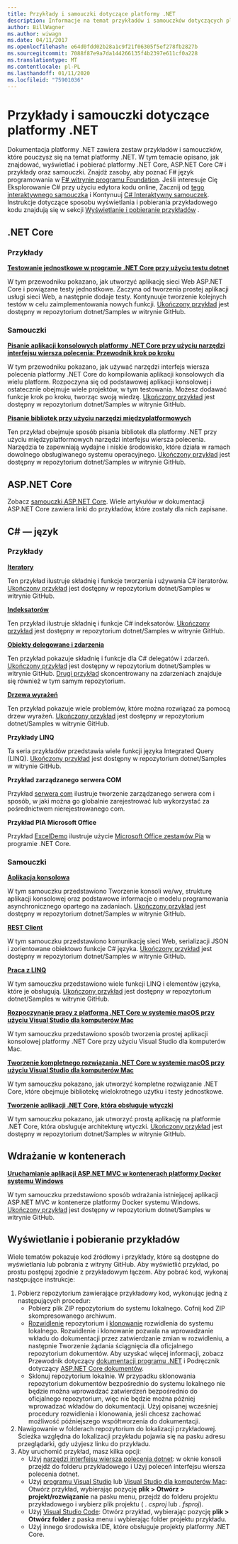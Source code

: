 ```yaml
---
title: Przykłady i samouczki dotyczące platformy .NET
description: Informacje na temat przykładów i samouczków dotyczących platformy .NET Core, ASP.NET Core C# i języka, które pomagają poznać platformę .NET.
author: BillWagner
ms.author: wiwagn
ms.date: 04/11/2017
ms.openlocfilehash: e64d0fdd02b28a1c9f21f06305f5ef278fb2827b
ms.sourcegitcommit: 7088f87e9a7da144266135f4b2397e611cf0a228
ms.translationtype: MT
ms.contentlocale: pl-PL
ms.lasthandoff: 01/11/2020
ms.locfileid: "75901036"
---
```

# <a name="net-samples-and-tutorials"></a>Przykłady i samouczki dotyczące platformy .NET

Dokumentacja platformy .NET zawiera zestaw przykładów i samouczków, które pouczysz się na temat platformy .NET. W tym temacie opisano, jak znajdować, wyświetlać i pobierać platformy .NET Core, ASP.NET Core C# i przykłady oraz samouczki. Znajdź zasoby, aby poznać F# język programowania w [ F# witrynie programu Foundation](https://fsharp.org/learn.html). Jeśli interesuje Cię Eksplorowanie C# przy użyciu edytora kodu online, Zacznij od [tego interaktywnego samouczka](https://dotnet.microsoft.com/learn/dotnet/in-browser-tutorial/1) i Kontynuuj [ C# Interaktywny samouczek](../csharp/tutorials/intro-to-csharp/index.md). Instrukcje dotyczące sposobu wyświetlania i pobierania przykładowego kodu znajdują się w sekcji [Wyświetlanie i pobieranie przykładów](#viewing-and-downloading-samples) .

## <a name="net-core"></a>.NET Core

### <a name="samples"></a>Przykłady

**[Testowanie jednostkowe w programie .NET Core przy użyciu testu dotnet](../core/testing/unit-testing-with-dotnet-test.md)**

W tym przewodniku pokazano, jak utworzyć aplikację sieci Web ASP.NET Core i powiązane testy jednostkowe. Zaczyna od tworzenia prostej aplikacji usługi sieci Web, a następnie dodaje testy. Kontynuuje tworzenie kolejnych testów w celu zaimplementowania nowych funkcji. [Ukończony przykład](https://github.com/dotnet/samples/tree/master/core/getting-started/unit-testing-using-dotnet-test) jest dostępny w repozytorium dotnet/Samples w witrynie GitHub.

### <a name="tutorials"></a>Samouczki

**[Pisanie aplikacji konsolowych platformy .NET Core przy użyciu narzędzi interfejsu wiersza polecenia: Przewodnik krok po kroku](../core/tutorials/cli-create-console-app.md)**

W tym przewodniku pokazano, jak używać narzędzi interfejs wiersza polecenia platformy .NET Core do kompilowania aplikacji konsolowych dla wielu platform. Rozpoczyna się od podstawowej aplikacji konsolowej i ostatecznie obejmuje wiele projektów, w tym testowania. Możesz dodawać funkcje krok po kroku, tworząc swoją wiedzę. [Ukończony przykład](https://github.com/dotnet/samples/tree/master/core/console-apps) jest dostępny w repozytorium dotnet/Samples w witrynie GitHub.

**[Pisanie bibliotek przy użyciu narzędzi międzyplatformowych](../core/tutorials/libraries.md)**

Ten przykład obejmuje sposób pisania bibliotek dla platformy .NET przy użyciu międzyplatformowych narzędzi interfejsu wiersza polecenia. Narzędzia te zapewniają wydajne i niskie środowisko, które działa w ramach dowolnego obsługiwanego systemu operacyjnego. [Ukończony przykład](https://github.com/dotnet/samples/tree/master/framework/libraries/frameworks-library) jest dostępny w repozytorium dotnet/Samples w witrynie GitHub.

## <a name="aspnet-core"></a>ASP.NET Core

Zobacz [samouczki ASP.NET Core](/aspnet/core/tutorials/). Wiele artykułów w dokumentacji ASP.NET Core zawiera linki do przykładów, które zostały dla nich zapisane.

## <a name="c-language"></a>C# — język

### <a name="samples"></a>Przykłady

**[Iteratory](../csharp/iterators.md)**

Ten przykład ilustruje składnię i funkcje tworzenia i używania C# iteratorów. [Ukończony przykład](https://github.com/dotnet/samples/tree/master/csharp/iterators) jest dostępny w repozytorium dotnet/Samples w witrynie GitHub.

**[Indeksatorów](../csharp/indexers.md)**

Ten przykład ilustruje składnię i funkcje C# indeksatorów. [Ukończony przykład](https://github.com/dotnet/samples/tree/master/csharp/indexers) jest dostępny w repozytorium dotnet/Samples w witrynie GitHub.

**[Obiekty delegowane i zdarzenia](../csharp/delegates-overview.md)**

Ten przykład pokazuje składnię i funkcje dla C# delegatów i zdarzeń. [Ukończony przykład](https://github.com/dotnet/samples/tree/master/csharp/delegates-and-events) jest dostępny w repozytorium dotnet/Samples w witrynie GitHub. [Drugi przykład](https://github.com/dotnet/samples/tree/master/csharp/events) skoncentrowany na zdarzeniach znajduje się również w tym samym repozytorium.

**[Drzewa wyrażeń](../csharp/expression-trees.md)**

Ten przykład pokazuje wiele problemów, które można rozwiązać za pomocą drzew wyrażeń. [Ukończony przykład](https://github.com/dotnet/samples/tree/master/csharp/expression-trees) jest dostępny w repozytorium dotnet/Samples w witrynie GitHub.

**Przykłady LINQ**

Ta seria przykładów przedstawia wiele funkcji języka Integrated Query (LINQ). [Ukończony przykład](https://github.com/dotnet/samples/tree/master/core/linq/csharp) jest dostępny w repozytorium dotnet/Samples w witrynie GitHub.

**Przykład zarządzanego serwera COM**

Przykład [serwera com](https://github.com/dotnet/samples/tree/master/core/extensions/COMServerDemo) ilustruje tworzenie zarządzanego serwera com i sposób, w jaki można go globalnie zarejestrować lub wykorzystać za pośrednictwem nierejestrowanego com.

**Przykład PIA Microsoft Office**

Przykład [ExcelDemo](https://github.com/dotnet/samples/tree/master/core/extensions/ExcelDemo) ilustruje użycie [Microsoft Office zestawów Pia](/visualstudio/vsto/office-primary-interop-assemblies) w programie .NET Core.

### <a name="tutorials"></a>Samouczki

**[Aplikacja konsolowa](../csharp/tutorials/console-teleprompter.md)**

W tym samouczku przedstawiono Tworzenie konsoli we/wy, strukturę aplikacji konsolowej oraz podstawowe informacje o modelu programowania asynchronicznego opartego na zadaniach. [Ukończony przykład](https://github.com/dotnet/samples/tree/master/csharp/getting-started/console-teleprompter) jest dostępny w repozytorium dotnet/Samples w witrynie GitHub.

**[REST Client](../csharp/tutorials/console-webapiclient.md)**

W tym samouczku przedstawiono komunikację sieci Web, serializacji JSON i zorientowane obiektowo funkcje C# języka. [Ukończony przykład](https://github.com/dotnet/samples/tree/master/csharp/getting-started/console-webapiclient) jest dostępny w repozytorium dotnet/Samples w witrynie GitHub.

**[Praca z LINQ](../csharp/tutorials/working-with-linq.md)**

W tym samouczku przedstawiono wiele funkcji LINQ i elementów języka, które je obsługują. [Ukończony przykład](https://github.com/dotnet/samples/tree/master/csharp/getting-started/console-linq) jest dostępny w repozytorium dotnet/Samples w witrynie GitHub.

**[Rozpoczynanie pracy z platformą .NET Core w systemie macOS przy użyciu Visual Studio dla komputerów Mac](../core/tutorials/using-on-mac-vs.md)**

W tym samouczku przedstawiono sposób tworzenia prostej aplikacji konsolowej platformy .NET Core przy użyciu Visual Studio dla komputerów Mac.

**[Tworzenie kompletnego rozwiązania .NET Core w systemie macOS przy użyciu Visual Studio dla komputerów Mac](../core/tutorials/using-on-mac-vs-full-solution.md)**

W tym samouczku pokazano, jak utworzyć kompletne rozwiązanie .NET Core, które obejmuje bibliotekę wielokrotnego użytku i testy jednostkowe.

**[Tworzenie aplikacji .NET Core, która obsługuje wtyczki](../core/tutorials/creating-app-with-plugin-support.md)**

W tym samouczku pokazano, jak utworzyć prostą aplikację na platformie .NET Core, która obsługuje architekturę wtyczki. [Ukończony przykład](https://github.com/dotnet/samples/tree/master/core/extensions/AppWithPlugin) jest dostępny w repozytorium dotnet/Samples w witrynie GitHub.

## <a name="deploy-to-containers"></a>Wdrażanie w kontenerach

**[Uruchamianie aplikacji ASP.NET MVC w kontenerach platformy Docker systemu Windows](/aspnet/mvc/overview/deployment/docker-aspnetmvc)**

W tym samouczku przedstawiono sposób wdrażania istniejącej aplikacji ASP.NET MVC w kontenerze platformy Docker systemu Windows. [Ukończony przykład](https://github.com/dotnet/samples/tree/master/framework/docker/MVCRandomAnswerGenerator) jest dostępny w repozytorium dotnet/Samples w witrynie GitHub.

## <a name="viewing-and-downloading-samples"></a>Wyświetlanie i pobieranie przykładów

Wiele tematów pokazuje kod źródłowy i przykłady, które są dostępne do wyświetlania lub pobrania z witryny GitHub. Aby wyświetlić przykład, po prostu postępuj zgodnie z przykładowym łączem. Aby pobrać kod, wykonaj następujące instrukcje:

1. Pobierz repozytorium zawierające przykładowy kod, wykonując jedną z następujących procedur:
   * Pobierz plik ZIP repozytorium do systemu lokalnego. Cofnij kod ZIP skompresowanego archiwum.
   * [Rozwidlenie](https://help.github.com/articles/fork-a-repo/) repozytorium i [klonowanie](https://help.github.com/articles/cloning-a-repository/) rozwidlenia do systemu lokalnego. Rozwidlenie i klonowanie pozwala na wprowadzanie wkładu do dokumentacji przez zatwierdzanie zmian w rozwidleniu, a następnie Tworzenie żądania ściągnięcia dla oficjalnego repozytorium dokumentów. Aby uzyskać więcej informacji, zobacz Przewodnik dotyczący [dokumentacji programu .NET](https://github.com/dotnet/docs/blob/master/CONTRIBUTING.md) i Podręcznik dotyczący [ASP.NET Core dokumentów](https://github.com/aspnet/AspNetCore.Docs/blob/master/CONTRIBUTING.md).
   * Sklonuj repozytorium lokalnie. W przypadku sklonowania repozytorium dokumentów bezpośrednio do systemu lokalnego nie będzie można wprowadzać zatwierdzeń bezpośrednio do oficjalnego repozytorium, więc nie będzie można później wprowadzać wkładów do dokumentacji. Użyj opisanej wcześniej procedury rozwidlenia i klonowania, jeśli chcesz zachować możliwość późniejszego współtworzenia do dokumentacji.
1. Nawigowanie w folderach repozytorium do lokalizacji przykładowej. Ścieżka względna do lokalizacji przykładu pojawia się na pasku adresu przeglądarki, gdy użyjesz linku do przykładu.
1. Aby uruchomić przykład, masz kilka opcji:
   * Użyj [narzędzi interfejsu wiersza polecenia dotnet](../core/tools/index.md): w oknie konsoli przejdź do folderu przykładowego i Użyj poleceń interfejsu wiersza polecenia dotnet.
   * Użyj [programu Visual Studio](https://visualstudio.microsoft.com/vs/?utm_medium=microsoft&utm_source=docs.microsoft.com&utm_campaign=inline+link) lub [Visual Studio dla komputerów Mac](https://visualstudio.microsoft.com/vs/mac/?utm_medium=microsoft&utm_source=docs.microsoft.com&utm_campaign=inline+link): Otwórz przykład, wybierając pozycję **plik > Otwórz > projekt/rozwiązanie** na pasku menu, przejdź do folderu projektu przykładowego i wybierz plik projektu ( *. csproj* lub *. fsproj*).
   * Użyj [Visual Studio Code](https://code.visualstudio.com/): Otwórz przykład, wybierając pozycję **plik > Otwórz folder** z paska menu i wybierając folder projektu przykładu.
   * Użyj innego środowiska IDE, które obsługuje projekty platformy .NET Core.
